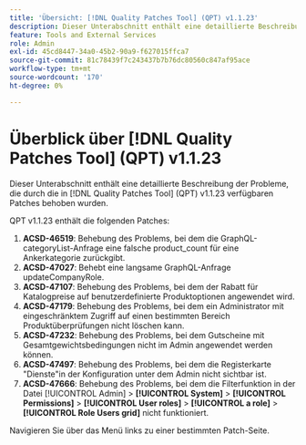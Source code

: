 ```yaml
---
title: 'Übersicht: [!DNL Quality Patches Tool] (QPT) v1.1.23'
description: Dieser Unterabschnitt enthält eine detaillierte Beschreibung der Probleme, die durch die in [!DNL Quality Patches Tool]  (QPT) v1.1.23 verfügbaren Patches behoben wurden.
feature: Tools and External Services
role: Admin
exl-id: 45cd8447-34a0-45b2-90a9-f627015ffca7
source-git-commit: 81c78439f7c243437b7b76dc80560c847af95ace
workflow-type: tm+mt
source-wordcount: '170'
ht-degree: 0%

---
```


# Überblick über [!DNL Quality Patches Tool] (QPT) v1.1.23

Dieser Unterabschnitt enthält eine detaillierte Beschreibung der Probleme, die durch die in [!DNL Quality Patches Tool] (QPT) v1.1.23 verfügbaren Patches behoben wurden.

QPT v1.1.23 enthält die folgenden Patches:

1. **ACSD-46519**: Behebung des Problems, bei dem die GraphQL-categoryList-Anfrage eine falsche product_count für eine Ankerkategorie zurückgibt.
1. **ACSD-47027**: Behebt eine langsame GraphQL-Anfrage updateCompanyRole.
1. **ACSD-47107**: Behebung des Problems, bei dem der Rabatt für Katalogpreise auf benutzerdefinierte Produktoptionen angewendet wird.
1. **ACSD-47179**: Behebung des Problems, bei dem ein Administrator mit eingeschränktem Zugriff auf einen bestimmten Bereich Produktüberprüfungen nicht löschen kann.
1. **ACSD-47232**: Behebung des Problems, bei dem Gutscheine mit Gesamtgewichtsbedingungen nicht im Admin angewendet werden können.
1. **ACSD-47497**: Behebung des Problems, bei dem die Registerkarte &quot;Dienste&quot;in der Konfiguration unter dem Admin nicht sichtbar ist.
1. **ACSD-47666**: Behebung des Problems, bei dem die Filterfunktion in der Datei [!UICONTROL Admin] > **[!UICONTROL System]** > **[!UICONTROL Permissions]** > **[!UICONTROL User roles]** > **[!UICONTROL a role]** > **[!UICONTROL Role Users grid]** nicht funktioniert.

Navigieren Sie über das Menü links zu einer bestimmten Patch-Seite.
